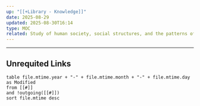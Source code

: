 ```yaml
---
up: "[[+Library - Knowledge]]"
date: 2025-08-29
updated: 2025-08-30T16:14
type: MOC
related: Study of human society, social structures, and the patterns of relationships, behavior, and culture that shape collective life.
---
```

















-----
## Unrequited Links
```dataview
table file.mtime.year + "-" + file.mtime.month + "-" + file.mtime.day as Modified
from [[#]]
and !outgoing([[#]])
sort file.mtime desc
```
